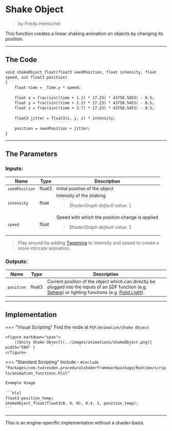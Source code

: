 <div class="container">
    <h1 class="main-heading">Shake Object</h1>
    <blockquote class="author">by Frieda Hentschel</blockquote>
</div>

This function creates a linear shaking animation on objects by changing its position.

---

## The Code

``` hlsl
void shakeObject_float(float3 seedPosition, float intensity, float speed, out float3 position)
{
    float time = _Time.y * speed;

    float x = frac(sin((time + 1.1) * 17.23) * 43758.5453) - 0.5;
    float y = frac(sin((time + 2.3) * 17.23) * 43758.5453) - 0.5;
    float z = frac(sin((time + 3.7) * 17.23) * 43758.5453) - 0.5;

    float3 jitter = float3(x, y, z) * intensity;

    position = seedPosition + jitter;
}
```

---

## The Parameters

### Inputs:
| Name            | Type     | Description |
|-----------------|----------|-------------|
| `seedPosition`   | float3   | Initial position of the object |
| `intensity`        | float   | Intensity of the shaking <br> <blockquote>*ShaderGraph default value*: 1</blockquote> |
| `speed`        | float   | Speed with which the position change is applied <br> <blockquote>*ShaderGraph default value*: 1</blockquote> |

> Play around by adding [Tweening](tweening.md) to intensity and speed to create a more intricate animation.

### Outputs:
| Name            | Type     | Description |
|-----------------|----------|-------------|
| `position`   | float3   |  Current position of the object which can directly be plugged into the inputs of an SDF function (e.g. [Sphere](../sdfs/sphere.md)) or lighting functions (e.g. [Point Light](../lighting/pointLight.md)). |

---

## Implementation

=== "Visual Scripting"
    Find the node at `PSF/Animation/Shake Object`

    <figure markdown="span">
        ![Unity Shake Object](../images/animations/shakeObject.png){ width="500" }
    </figure>

=== "Standard Scripting"
    Include - ```#include "Packages/com.tudresden.proceduralshaderframeworkpackage/Runtime/scripts/animation_functions.hlsl"```

    Example Usage

    ```hlsl
    float3 position_temp;
    shakeObject_float(float3(0, 0, 0), 0.4, 1, position_temp);
    ```

---

This is an engine-specific implementation without a shader-basis.